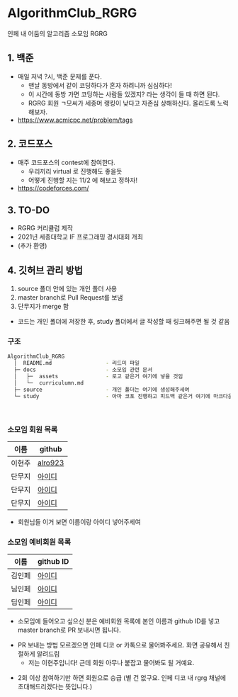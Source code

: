 # AlgorithmClub_RGRG
인페 내 어둠의 알고리즘 소모임 RGRG

## 1. 백준
* 매일 저녁 ?시, 백준 문제를 푼다.
  - 맨날 동방에서 같이 코딩하다가 혼자 하려니까 심심하다!
  - 이 시간에 동방 가면 코딩하는 사람들 있겠지? 라는 생각이 들 때 하면 된다.
  - RGRG 회원 ㄱ모씨가 세종머 랭킹이 낮다고 자존심 상해하신다. 올리도록 노력해보자.
* https://www.acmicpc.net/problem/tags
    
## 2. 코드포스
* 매주 코드포스의 contest에 참여한다.
  - 우리끼리 virtual 로 진행해도 좋을듯
  - 어떻게 진행할 지는 11/2 에 해보고 정하자!
* https://codeforces.com/

## 3. TO-DO
* RGRG 커리큘럼 제작
* 2021년 세종대학교 IF 프로그래밍 경시대회 개최
* (추가 환영)

## 4. 깃허브 관리 방법
  1. source 폴더 안에 있는 개인 폴더 사용
  2. master branch로 Pull Request를 보냄
  3. 단무지가 merge 함
  
* 코드는 개인 폴더에 저장한 후, study 폴더에서 글 작성할 때 링크해주면 될 것 같음

### 구조

```sh
AlgorithmClub_RGRG
  │  README.md                 - 리드미 파일
  ├─ docs                      - 소모임 관련 문서
  │   ├─  assets               - 로고 같은거 여기에 넣을 것임
  │   └─  curriculumn.md           
  ├─ source                    - 개인 폴더는 여기에 생성해주세여
  └─ study                     - 아마 코포 진행하고 피드백 같은거 여기에 마크다운 문서로 작성하면 될 듯?

```
<br>

### 소모임 회원 목록
|이름|github|
|------|---|
|이현주|[alro923](https://github.com/alro923)|
|단무지|[아이디](https://github.com/아이디)|
|단무지|[아이디](https://github.com/아이디)|
|단무지|[아이디](https://github.com/아이디)|
* 회원님들 이거 보면 이름이랑 아이디 넣어주세여

### 소모임 예비회원 목록
|이름|github ID|
|------|---|
|김인페|[아이디](https://github.com/아이디)|
|님인페|[아이디](https://github.com/아이디)|
|딤인페|[아이디](https://github.com/아이디)|

* 소모임에 들어오고 싶으신 분은 예비회원 목록에 본인 이름과 github ID를 넣고 master branch로 PR 보내시면 됩니다.
 - PR 보내는 방법 모르겠으면 인페 디코 or 카톡으로 물어봐주세요. 화면 공유해서 친절하게 알려드림
   + 저는 이현주입니다! 근데 회원 아무나 붙잡고 물어봐도 될 거예요.
* 2회 이상 참여하기만 하면 회원으로 승급 (별 건 없구요. 인페 디코 내 rgrg 채널에 초대해드리겠다는 뜻입니다.)
